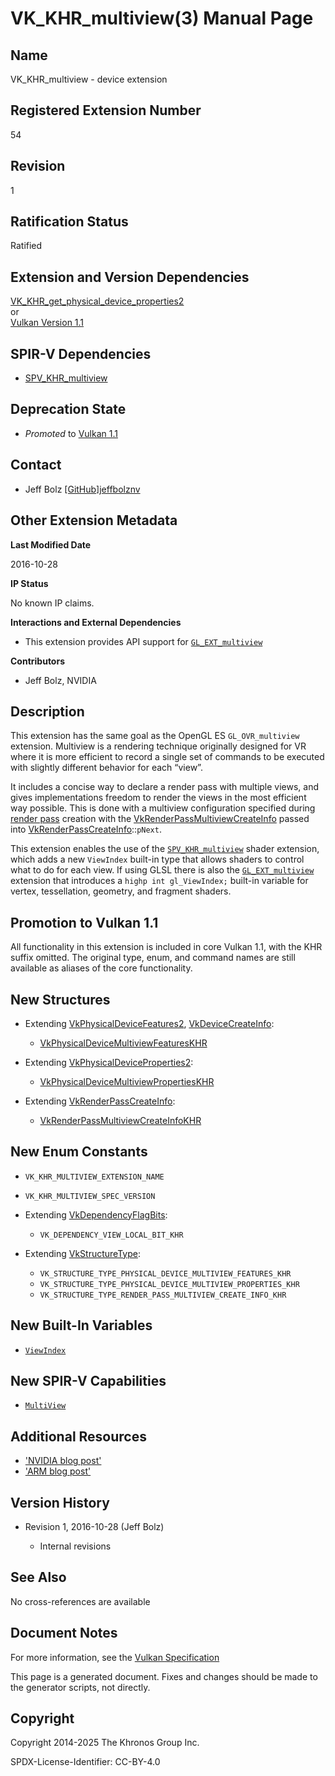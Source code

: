 # VK\_KHR\_multiview(3) Manual Page

## Name

VK\_KHR\_multiview - device extension



## [](#_registered_extension_number)Registered Extension Number

54

## [](#_revision)Revision

1

## [](#_ratification_status)Ratification Status

Ratified

## [](#_extension_and_version_dependencies)Extension and Version Dependencies

[VK\_KHR\_get\_physical\_device\_properties2](https://registry.khronos.org/vulkan/specs/latest/man/html/VK_KHR_get_physical_device_properties2.html)  
or  
[Vulkan Version 1.1](#versions-1.1)

## [](#_spir_v_dependencies)SPIR-V Dependencies

- [SPV\_KHR\_multiview](https://github.khronos.org/SPIRV-Registry/extensions/KHR/SPV_KHR_multiview.html)

## [](#_deprecation_state)Deprecation State

- *Promoted* to [Vulkan 1.1](https://registry.khronos.org/vulkan/specs/latest/html/vkspec.html#versions-1.1-promotions)

## [](#_contact)Contact

- Jeff Bolz [\[GitHub\]jeffbolznv](https://github.com/KhronosGroup/Vulkan-Docs/issues/new?body=%5BVK_KHR_multiview%5D%20%40jeffbolznv%0A%2AHere%20describe%20the%20issue%20or%20question%20you%20have%20about%20the%20VK_KHR_multiview%20extension%2A)

## [](#_other_extension_metadata)Other Extension Metadata

**Last Modified Date**

2016-10-28

**IP Status**

No known IP claims.

**Interactions and External Dependencies**

- This extension provides API support for [`GL_EXT_multiview`](https://github.com/KhronosGroup/GLSL/blob/main/extensions/ext/GL_EXT_multiview.txt)

**Contributors**

- Jeff Bolz, NVIDIA

## [](#_description)Description

This extension has the same goal as the OpenGL ES `GL_OVR_multiview` extension. Multiview is a rendering technique originally designed for VR where it is more efficient to record a single set of commands to be executed with slightly different behavior for each “view”.

It includes a concise way to declare a render pass with multiple views, and gives implementations freedom to render the views in the most efficient way possible. This is done with a multiview configuration specified during [render pass](https://registry.khronos.org/vulkan/specs/latest/html/vkspec.html#renderpass) creation with the [VkRenderPassMultiviewCreateInfo](https://registry.khronos.org/vulkan/specs/latest/man/html/VkRenderPassMultiviewCreateInfo.html) passed into [VkRenderPassCreateInfo](https://registry.khronos.org/vulkan/specs/latest/man/html/VkRenderPassCreateInfo.html)::`pNext`.

This extension enables the use of the [`SPV_KHR_multiview`](https://github.khronos.org/SPIRV-Registry/extensions/KHR/SPV_KHR_multiview.html) shader extension, which adds a new `ViewIndex` built-in type that allows shaders to control what to do for each view. If using GLSL there is also the [`GL_EXT_multiview`](https://github.com/KhronosGroup/GLSL/blob/main/extensions/ext/GL_EXT_multiview.txt) extension that introduces a `highp int gl_ViewIndex;` built-in variable for vertex, tessellation, geometry, and fragment shaders.

## [](#_promotion_to_vulkan_1_1)Promotion to Vulkan 1.1

All functionality in this extension is included in core Vulkan 1.1, with the KHR suffix omitted. The original type, enum, and command names are still available as aliases of the core functionality.

## [](#_new_structures)New Structures

- Extending [VkPhysicalDeviceFeatures2](https://registry.khronos.org/vulkan/specs/latest/man/html/VkPhysicalDeviceFeatures2.html), [VkDeviceCreateInfo](https://registry.khronos.org/vulkan/specs/latest/man/html/VkDeviceCreateInfo.html):
  
  - [VkPhysicalDeviceMultiviewFeaturesKHR](https://registry.khronos.org/vulkan/specs/latest/man/html/VkPhysicalDeviceMultiviewFeaturesKHR.html)
- Extending [VkPhysicalDeviceProperties2](https://registry.khronos.org/vulkan/specs/latest/man/html/VkPhysicalDeviceProperties2.html):
  
  - [VkPhysicalDeviceMultiviewPropertiesKHR](https://registry.khronos.org/vulkan/specs/latest/man/html/VkPhysicalDeviceMultiviewPropertiesKHR.html)
- Extending [VkRenderPassCreateInfo](https://registry.khronos.org/vulkan/specs/latest/man/html/VkRenderPassCreateInfo.html):
  
  - [VkRenderPassMultiviewCreateInfoKHR](https://registry.khronos.org/vulkan/specs/latest/man/html/VkRenderPassMultiviewCreateInfoKHR.html)

## [](#_new_enum_constants)New Enum Constants

- `VK_KHR_MULTIVIEW_EXTENSION_NAME`
- `VK_KHR_MULTIVIEW_SPEC_VERSION`
- Extending [VkDependencyFlagBits](https://registry.khronos.org/vulkan/specs/latest/man/html/VkDependencyFlagBits.html):
  
  - `VK_DEPENDENCY_VIEW_LOCAL_BIT_KHR`
- Extending [VkStructureType](https://registry.khronos.org/vulkan/specs/latest/man/html/VkStructureType.html):
  
  - `VK_STRUCTURE_TYPE_PHYSICAL_DEVICE_MULTIVIEW_FEATURES_KHR`
  - `VK_STRUCTURE_TYPE_PHYSICAL_DEVICE_MULTIVIEW_PROPERTIES_KHR`
  - `VK_STRUCTURE_TYPE_RENDER_PASS_MULTIVIEW_CREATE_INFO_KHR`

## [](#_new_built_in_variables)New Built-In Variables

- [`ViewIndex`](https://registry.khronos.org/vulkan/specs/latest/html/vkspec.html#interfaces-builtin-variables-viewindex)

## [](#_new_spir_v_capabilities)New SPIR-V Capabilities

- [`MultiView`](https://registry.khronos.org/vulkan/specs/latest/html/vkspec.html#spirvenv-capabilities-table-MultiView)

## [](#_additional_resources)Additional Resources

- ['NVIDIA blog post'](https://devblogs.nvidia.com/turing-multi-view-rendering-vrworks)
- ['ARM blog post'](https://community.arm.com/developer/tools-software/graphics/b/blog/posts/optimizing-virtual-reality-understanding-multiview)

## [](#_version_history)Version History

- Revision 1, 2016-10-28 (Jeff Bolz)
  
  - Internal revisions

## [](#_see_also)See Also

No cross-references are available

## [](#_document_notes)Document Notes

For more information, see the [Vulkan Specification](https://registry.khronos.org/vulkan/specs/latest/html/vkspec.html#VK_KHR_multiview)

This page is a generated document. Fixes and changes should be made to the generator scripts, not directly.

## [](#_copyright)Copyright

Copyright 2014-2025 The Khronos Group Inc.

SPDX-License-Identifier: CC-BY-4.0